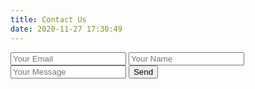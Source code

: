 ```yaml
---
title: Contact Us
date: 2020-11-27 17:30:49
---
```


<form accept-charset="UTF-8" action="https://getform.io/{your-form-endpoint}" method="POST">
    <input type="email" name="email" placeholder="Your Email">
    <input type="text" name="name" placeholder="Your Name">
    <input type="text" name="message" placeholder="Your Message">
    <button type="submit">Send</button>
</form>
